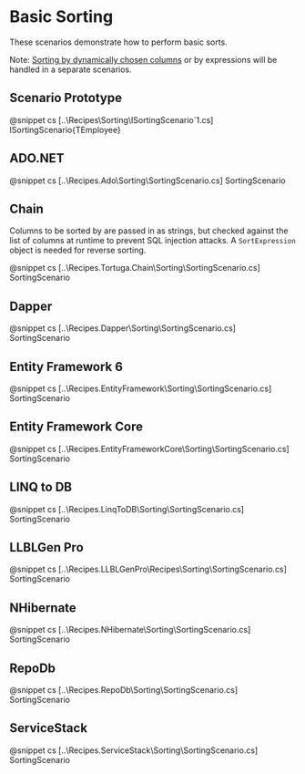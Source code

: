 ﻿# Basic Sorting

These scenarios demonstrate how to perform basic sorts. 

Note: [Sorting by dynamically chosen columns](DynamicSorting) or by expressions will be handled in a separate scenarios.

## Scenario Prototype

@snippet cs [..\Recipes\Sorting\ISortingScenario`1.cs] ISortingScenario{TEmployee}

## ADO.NET

@snippet cs [..\Recipes.Ado\Sorting\SortingScenario.cs] SortingScenario

## Chain

Columns to be sorted by are passed in as strings, but checked against the list of columns at runtime to prevent SQL injection attacks. A `SortExpression` object is needed for reverse sorting.

@snippet cs [..\Recipes.Tortuga.Chain\Sorting\SortingScenario.cs] SortingScenario

## Dapper

@snippet cs [..\Recipes.Dapper\Sorting\SortingScenario.cs] SortingScenario

## Entity Framework 6

@snippet cs [..\Recipes.EntityFramework\Sorting\SortingScenario.cs] SortingScenario

## Entity Framework Core

@snippet cs [..\Recipes.EntityFrameworkCore\Sorting\SortingScenario.cs] SortingScenario

## LINQ to DB

@snippet cs [..\Recipes.LinqToDB\Sorting\SortingScenario.cs] SortingScenario

## LLBLGen Pro 

@snippet cs [..\Recipes.LLBLGenPro\Recipes\Sorting\SortingScenario.cs] SortingScenario

## NHibernate

@snippet cs [..\Recipes.NHibernate\Sorting\SortingScenario.cs] SortingScenario

## RepoDb

@snippet cs [..\Recipes.RepoDb\Sorting\SortingScenario.cs] SortingScenario

## ServiceStack

@snippet cs [..\Recipes.ServiceStack\Sorting\SortingScenario.cs] SortingScenario

